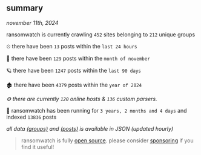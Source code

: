 
## summary
_november 11th, 2024_

ransomwatch is currently crawling `452` sites belonging to `212` unique groups

⏲ there have been `13` posts within the `last 24 hours`

🦈 there have been `129` posts within the `month of november`

🪐 there have been `1247` posts within the `last 90 days`

🏚 there have been `4379` posts within the `year of 2024`

_⚙️ there are currently `120` online hosts & `136` custom parsers._

🦕 ransomwatch has been running for `3 years, 2 months and 4 days` and indexed `13836` posts

_all data  [(groups)](http://ransomwhat.telemetry.ltd/groups) and [(posts)](http://ransomwhat.telemetry.ltd/posts) is available in JSON (updated hourly)_

> ransomwatch is fully [open source](https://github.com/joshhighet/ransomwatch#ransomwatch--). please consider [sponsoring](https://github.com/sponsors/joshhighet) if you find it useful!
